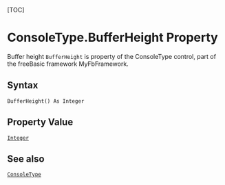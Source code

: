 [TOC]
# ConsoleType.BufferHeight Property
 Buffer height
`BufferHeight` is property of the ConsoleType control, part of the freeBasic framework MyFbFramework.
## Syntax
```freeBasic
BufferHeight() As Integer
```
## Property Value
[`Integer`]("https://www.freebasic.net/wiki/KeyPgInteger")
## See also
[`ConsoleType`](ConsoleType.md)
